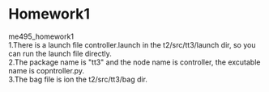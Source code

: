 
# Homework1
me495_homework1  
1.There is a launch file controller.launch in the t2/src/tt3/launch dir, so you can run the launch file directly.  
2.The package name is "tt3" and the node name is controller, the excutable name is copntroller.py.  
3.The bag file is ion the t2/src/tt3/bag dir.  
